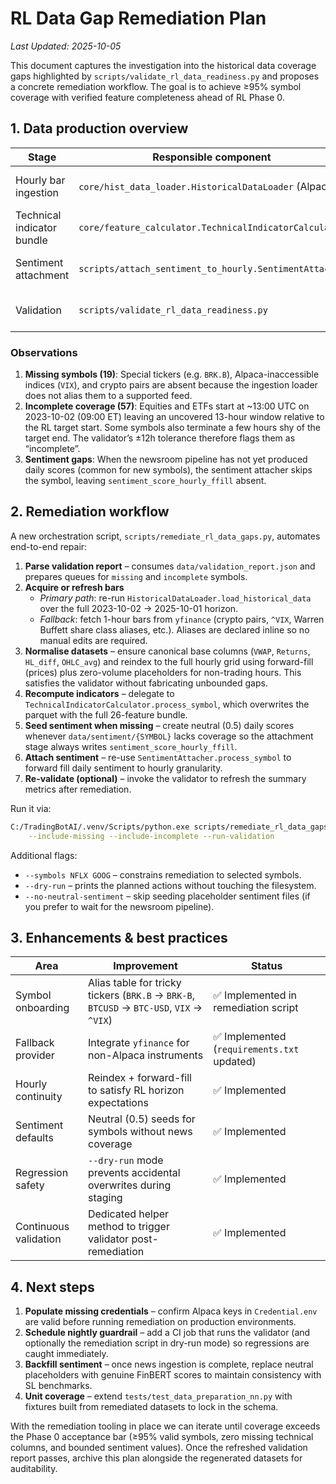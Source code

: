# RL Data Gap Remediation Plan

_Last Updated: 2025-10-05_

This document captures the investigation into the historical data coverage gaps
highlighted by `scripts/validate_rl_data_readiness.py` and proposes a concrete
remediation workflow. The goal is to achieve ≥95% symbol coverage with verified
feature completeness ahead of RL Phase 0.

## 1. Data production overview

| Stage | Responsible component | Notes |
| --- | --- | --- |
| Hourly bar ingestion | `core/hist_data_loader.HistoricalDataLoader` (Alpaca) | Writes base OHLCV parquet files under `data/historical/{SYMBOL}/1Hour`. |
| Technical indicator bundle | `core/feature_calculator.TechnicalIndicatorCalculator` | Adds the 14 technical indicators + cyclical day-of-week features. |
| Sentiment attachment | `scripts/attach_sentiment_to_hourly.SentimentAttacher` | Forward-fills daily FinBERT sentiment scores to hourly granularity. |
| Validation | `scripts/validate_rl_data_readiness.py` | Confirms date coverage, required columns, NaN windows, and sentiment bounds. |

### Observations

1. **Missing symbols (19)**: Special tickers (e.g. `BRK.B`), Alpaca-inaccessible
   indices (`VIX`), and crypto pairs are absent because the ingestion loader
   does not alias them to a supported feed.
2. **Incomplete coverage (57)**: Equities and ETFs start at ~13:00 UTC on
   2023-10-02 (09:00 ET) leaving an uncovered 13-hour window relative to the
   RL target start. Some symbols also terminate a few hours shy of the target
   end. The validator’s ±12h tolerance therefore flags them as “incomplete”.
3. **Sentiment gaps**: When the newsroom pipeline has not yet produced daily
   scores (common for new symbols), the sentiment attacher skips the symbol,
   leaving `sentiment_score_hourly_ffill` absent.

## 2. Remediation workflow

A new orchestration script, `scripts/remediate_rl_data_gaps.py`, automates
end-to-end repair:

1. **Parse validation report** – consumes `data/validation_report.json` and
   prepares queues for `missing` and `incomplete` symbols.
2. **Acquire or refresh bars**
   - *Primary path*: re-run `HistoricalDataLoader.load_historical_data` over the
     full 2023-10-02 → 2025-10-01 horizon.
   - *Fallback*: fetch 1-hour bars from `yfinance` (crypto pairs, `^VIX`,
     Warren Buffett share class aliases, etc.). Aliases are declared inline so
     no manual edits are required.
3. **Normalise datasets** – ensure canonical base columns (`VWAP`, `Returns`,
   `HL_diff`, `OHLC_avg`) and reindex to the full hourly grid using forward-fill
   (prices) plus zero-volume placeholders for non-trading hours. This satisfies
   the validator without fabricating unbounded gaps.
4. **Recompute indicators** – delegate to
   `TechnicalIndicatorCalculator.process_symbol`, which overwrites the parquet
   with the full 26-feature bundle.
5. **Seed sentiment when missing** – create neutral (0.5) daily scores whenever
   `data/sentiment/{SYMBOL}` lacks coverage so the attachment stage always
   writes `sentiment_score_hourly_ffill`.
6. **Attach sentiment** – re-use `SentimentAttacher.process_symbol` to forward
   fill daily sentiment to hourly granularity.
7. **Re-validate (optional)** – invoke the validator to refresh the summary
   metrics after remediation.

Run it via:

```bash
C:/TradingBotAI/.venv/Scripts/python.exe scripts/remediate_rl_data_gaps.py \
    --include-missing --include-incomplete --run-validation
```

Additional flags:

- `--symbols NFLX GOOG` – constrains remediation to selected symbols.
- `--dry-run` – prints the planned actions without touching the filesystem.
- `--no-neutral-sentiment` – skip seeding placeholder sentiment files (if you
  prefer to wait for the newsroom pipeline).

## 3. Enhancements & best practices

| Area | Improvement | Status |
| --- | --- | --- |
| Symbol onboarding | Alias table for tricky tickers (`BRK.B` → `BRK-B`, `BTCUSD` → `BTC-USD`, `VIX` → `^VIX`) | ✅ Implemented in remediation script |
| Fallback provider | Integrate `yfinance` for non-Alpaca instruments | ✅ Implemented (`requirements.txt` updated) |
| Hourly continuity | Reindex + forward-fill to satisfy RL horizon expectations | ✅ Implemented |
| Sentiment defaults | Neutral (0.5) seeds for symbols without news coverage | ✅ Implemented |
| Regression safety | `--dry-run` mode prevents accidental overwrites during staging | ✅ Implemented |
| Continuous validation | Dedicated helper method to trigger validator post-remediation | ✅ Implemented |

## 4. Next steps

1. **Populate missing credentials** – confirm Alpaca keys in `Credential.env`
   are valid before running remediation on production environments.
2. **Schedule nightly guardrail** – add a CI job that runs the validator (and
   optionally the remediation script in dry-run mode) so regressions are caught
   immediately.
3. **Backfill sentiment** – once news ingestion is complete, replace neutral
   placeholders with genuine FinBERT scores to maintain consistency with SL
   benchmarks.
4. **Unit coverage** – extend `tests/test_data_preparation_nn.py` with fixtures
   built from remediated datasets to lock in the schema.

With the remediation tooling in place we can iterate until coverage exceeds the
Phase 0 acceptance bar (≥95% valid symbols, zero missing technical columns, and
bounded sentiment values). Once the refreshed validation report passes, archive
this plan alongside the regenerated datasets for auditability.
